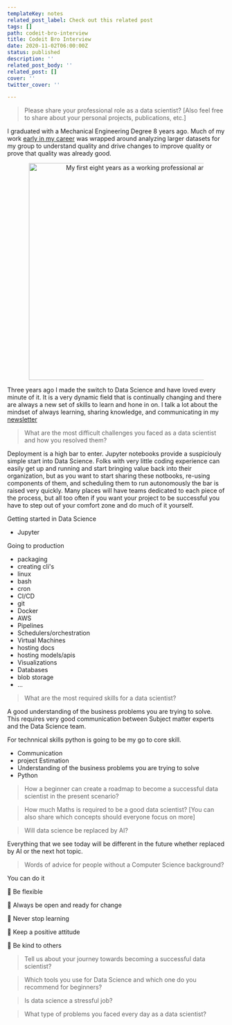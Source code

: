 ```yaml
---
templateKey: notes
related_post_label: Check out this related post
tags: []
path: codeit-bro-interview
title: Codeit Bro Interview
date: 2020-11-02T06:00:00Z
status: published
description: ''
related_post_body: ''
related_post: []
cover: ''
twitter_cover: ''

---
```

> Please share your professional role as a data scientist? \[Also feel free to share about your personal projects, publications, etc.\]

I graduated with a Mechanical Engineering Degree 8 years ago.  Much of my work [early in my career](https://waylonwalker.com/blog/eight-years-cat) was wrapped around analyzing larger datasets for my group to understand quality and drive changes to improve quality or prove that quality was already good.  


<p style='text-align: center'>
<a href='https://waylonwalker.com/notes/eight-years-cat'>
  <img
    style='width:500px; max-width:80%; margin: auto;'
    src="https://waylonwalker.com/eight-years-cat.png"
    alt="My first eight years as a working professional article"
  />
  </a>
</p>


Three years ago I made the switch to Data Science and have loved every minute of it.  It is a very dynamic field that is continually changing and there are always a new set of skills to learn and hone in on.  I talk a lot about the mindset of always learning, sharing knowledge, and communicating in my [newsletter](http://waylonwalker.com/newsletter)

> What are the most difficult challenges you faced as a data scientist and how you resolved them?

Deployment is a high bar to enter.  Jupyter notebooks provide a suspiciouly simple start into Data Science.  Folks with very little coding experience can easily get up and running and start bringing value back into their organization, but as you want to start sharing these notbooks, re-using components of them, and scheduling them to run autonomously the bar is raised very quickly.  Many places will have teams dedicated to each piece of the process, but all too often if you want your project to be successful you have to step out of your comfort zone and do much of it yourself.

Getting started in Data Science

* Jupyter

Going to production

* packaging
* creating cli's
* linux
* bash
* cron
* CI/CD
* git
* Docker
* AWS
* Pipelines
* Schedulers/orchestration
* Virtual Machines
* hosting docs
* hosting models/apis
* Visualizations
* Databases
* blob storage
* ...

> What are the most required skills for a data scientist?

A good understanding of the business problems you are trying to solve.  This requires very good communication between Subject matter experts and the Data Science team.  

For technnical skills python is going to be my go to core skill.

* Communication
* project Estimation
* Understanding of the business problems you are trying to solve
* Python




> How a beginner can create a roadmap to become a successful data scientist in the present scenario?

> How much Maths is required to be a good data scientist? \[You can also share which concepts should everyone focus on more\]

> Will data science be replaced by AI?

Everything that we see today will be different in the future whether replaced by AI or the next hot topic.

> Words of advice for people without a Computer Science background?

You can do it

🔼 Be flexible

🔼 Always be open and ready for change

🔼 Never stop learning

🔼 Keep a positive attitude

🔼 Be kind to others


> Tell us about your journey towards becoming a successful data scientist?

> Which tools you use for Data Science and which one do you recommend for beginners?

> Is data science a stressful job?

> What type of problems you faced every day as a data scientist?